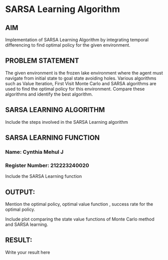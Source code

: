 # SARSA Learning Algorithm
## AIM
Implementation of SARSA Learning Algorithm by integrating temporal differencing to find optimal policy for the given environment.

## PROBLEM STATEMENT
The given environment is the frozen lake environment where the agent must navigate from initial state to goal state avoiding holes. Various algorithms such as Value Iteration, First Visit Monte Carlo and SARSA algorithms are used to find the optimal policy for this environment. Compare these algorithms and identify the best algorithm.

## SARSA LEARNING ALGORITHM
Include the steps involved in the SARSA Learning algorithm

## SARSA LEARNING FUNCTION
### Name: Cynthia Mehul J
### Register Number: 212223240020

Include the SARSA Learning function

## OUTPUT:
Mention the optimal policy, optimal value function , success rate for the optimal policy.

Include plot comparing the state value functions of Monte Carlo method and SARSA learning.

## RESULT:

Write your result here
